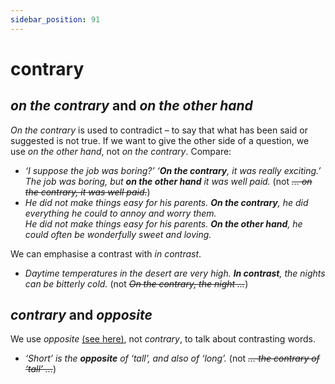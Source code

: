 ```yaml
---
sidebar_position: 91
---
```


# contrary

## *on the contrary* and *on the other hand*

*On the contrary* is used to contradict – to say that what has been said or suggested is not true. If we want to give the other side of a question, we use *on the other hand*, not *on the contrary*. Compare:

- *‘I suppose the job was boring?’ ‘**On the contrary**, it was really exciting.’*  
  *The job was boring, but **on the other hand** it was well paid.* (not *~~… on the contrary, it was well paid.~~*)
- *He did not make things easy for his parents. **On the contrary**, he did everything he could to annoy and worry them.*  
  *He did not make things easy for his parents. **On the other hand**, he could often be wonderfully sweet and loving.*

We can emphasise a contrast with *in contrast*.

- *Daytime temperatures in the desert are very high. **In contrast**, the nights can be bitterly cold.* (not *~~On the contrary, the night …~~*)

## *contrary* and *opposite*

We use *opposite* [(see here)](./opposite-adjective-position), not *contrary*, to talk about contrasting words.

- *‘Short’ is the **opposite** of ‘tall’, and also of ‘long’.* (not *~~… the contrary of ‘tall’ …~~*)
